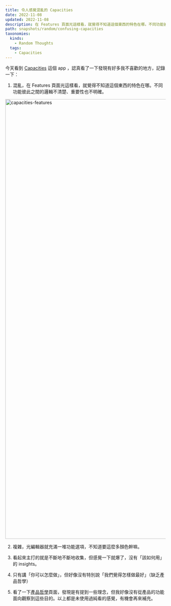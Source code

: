 ```yaml
---
title: 令人感覺混亂的 Capacities
date: 2022-11-08
updated: 2022-11-08
description: 在 Features 頁面光這樣看，就覺得不知道這個東西的特色在哪。不同功能彼此之間的邏輯不清楚、重要性也不明確。
path: snapshots/random/confusing-capacities
taxonomies:
  kinds: 
    - Random Thoughts
  tags: 
    - Capacities
---
```


今天看到 [Capacities](https://capacities.io/) 這個 app ，認真看了一下發現有好多我不喜歡的地方，記錄一下：

1. 混亂，在 Features 頁面光這樣看，就覺得不知道這個東西的特色在哪。不同功能彼此之間的邏輯不清楚、重要性也不明確。

<img src="https://pinchlime-screenshots.s3.ap-northeast-1.amazonaws.com/capacities-features_lGyPZy.webp" loading="lazy" width = "1024" height = "1378" alt="capacities-features" align=center />

2. 複雜，光編輯器就充滿一堆功能選項，不知道要這麼多顏色幹嘛。

3. 看起來主打的就是不斷地不斷地收集，但感覺一下就爆了，沒有「該如何用」的 insights。

4. 只有講「你可以怎麼做」，但好像沒有特別說「我們覺得怎樣做最好」（缺乏產品哲學）

5. 看了一下[產品哲學](https://capacities.io/about/manifesto)頁面，發現是有提到一些理念，但我好像沒有從產品的功能面向觀察到這些目的。以上都是未使用過純看的感覺，有機會再來補充。
